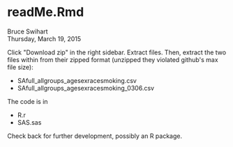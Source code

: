 # readMe.Rmd
Bruce Swihart  
Thursday, March 19, 2015  

Click "Download zip" in the right sidebar.  Extract files.  Then, extract the two files within from their zipped format (unzipped they violated github's max file size):

  - SAfull_allgroups_agesexracesmoking.csv
  - SAfull_allgroups_agesexracesmoking_0306.csv
  
The code is in 

  - R.r
  - SAS.sas
  
Check back for further development, possibly an R package.
